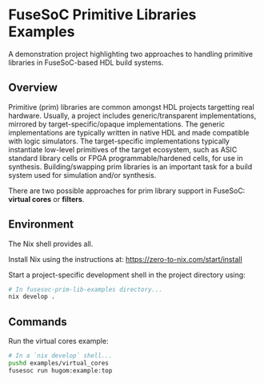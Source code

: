 # FuseSoC Primitive Libraries Examples

A demonstration project highlighting two approaches to handling primitive libraries in FuseSoC-based HDL build systems.

## Overview

Primitive (prim) libraries are common amongst HDL projects targetting real hardware.
Usually, a project includes generic/transparent implementations, mirrored by target-specific/opaque implementations.
The generic implementations are typically written in native HDL and made compatible with logic simulators.
The target-specific implementations typically instantiate low-level primitives of the target ecosystem, such as ASIC standard library cells or FPGA programmable/hardened cells, for use in synthesis.
Building/swapping prim libraries is an important task for a build system used for simulation and/or synthesis.

There are two possible approaches for prim library support in FuseSoC: **virtual cores** or **filters**.

## Environment

The Nix shell provides all.

Install Nix using the instructions at: <https://zero-to-nix.com/start/install>

Start a project-specific development shell in the project directory using:

```sh
# In fusesoc-prim-lib-examples directory...
nix develop .
```

## Commands

Run the virtual cores example:

```sh
# In a `nix develop` shell...
pushd examples/virtual_cores
fusesoc run hugom:example:top
```
